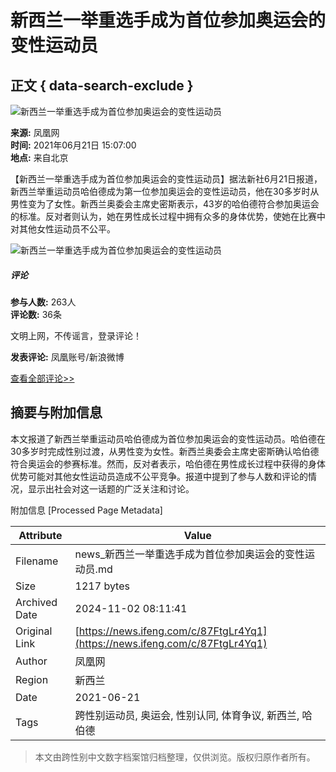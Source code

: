 # 新西兰一举重选手成为首位参加奥运会的变性运动员

## 正文 { data-search-exclude }


![新西兰一举重选手成为首位参加奥运会的变性运动员](https://d.ifengimg.com/w121_h75_q90/x0.ifengimg.com/ucms/2021_26/7A3C4E7280D6C6265FDEFA2CC6D46650F45D4C87_size46_w640_h360.jpg)

**来源:** 凤凰网  
**时间:** 2021年06月21日 15:07:00  
**地点:** 来自北京  

【新西兰一举重选手成为首位参加奥运会的变性运动员】据法新社6月21日报道，新西兰举重运动员哈伯德成为第一位参加奥运会的变性运动员，他在30多岁时从男性变为了女性。新西兰奥委会主席史密斯表示，43岁的哈伯德符合参加奥运会的标准。反对者则认为，她在男性成长过程中拥有众多的身体优势，使她在比赛中对其他女性运动员不公平。

![新西兰一举重选手成为首位参加奥运会的变性运动员](https://x0.ifengimg.com/ucms/2021_26/7A3C4E7280D6C6265FDEFA2CC6D46650F45D4C87_size46_w640_h360.jpg)

##### 评论
**参与人数:** 263人  
**评论数:** 36条  

文明上网，不传谣言，登录评论！  

**发表评论:** 凤凰账号/新浪微博

[查看全部评论>>](https://gentie.ifeng.com/c/comment/87FtgLr4Yq1)

## 摘要与附加信息

<!-- tcd_abstract -->
本文报道了新西兰举重运动员哈伯德成为首位参加奥运会的变性运动员。哈伯德在30多岁时完成性别过渡，从男性变为女性。新西兰奥委会主席史密斯确认哈伯德符合奥运会的参赛标准。然而，反对者表示，哈伯德在男性成长过程中获得的身体优势可能对其他女性运动员造成不公平竞争。报道中提到了参与人数和评论的情况，显示出社会对这一话题的广泛关注和讨论。
<!-- tcd_abstract_end -->

附加信息 [Processed Page Metadata]

| Attribute       | Value                                  |
|-----------------|----------------------------------------|
| Filename        | news_新西兰一举重选手成为首位参加奥运会的变性运动员.md                             |
| Size            | 1217 bytes                           |
| Archived Date   | 2024-11-02 08:11:41                             |
| Original Link   | [https://news.ifeng.com/c/87FtgLr4Yq1](https://news.ifeng.com/c/87FtgLr4Yq1)                       |
| Author          | 凤凰网                               |
| Region          | 新西兰                               |
| Date            | 2021-06-21                                 |
| Tags            | 跨性别运动员, 奥运会, 性别认同, 体育争议, 新西兰, 哈伯德                                 |
>
> 本文由跨性别中文数字档案馆归档整理，仅供浏览。版权归原作者所有。
>